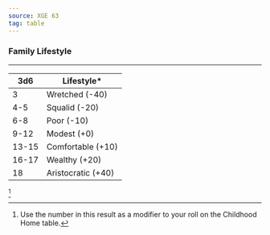 ```yaml
---
source: XGE 63
tag: table
---
```


### Family Lifestyle
---
|3d6|Lifestyle* |
|----|------------|
|3|Wretched (-40)|
|4-5|Squalid (-20)|
|6-8|Poor (-10)|
|9-12|Modest (+0)|
|13-15|Comfortable (+10)|
|16-17|Wealthy (+20)|
|18|Aristocratic (+40)|
[^1] 

[^1]: Use the number in this result as a modifier to your roll on the Childhood Home table.
